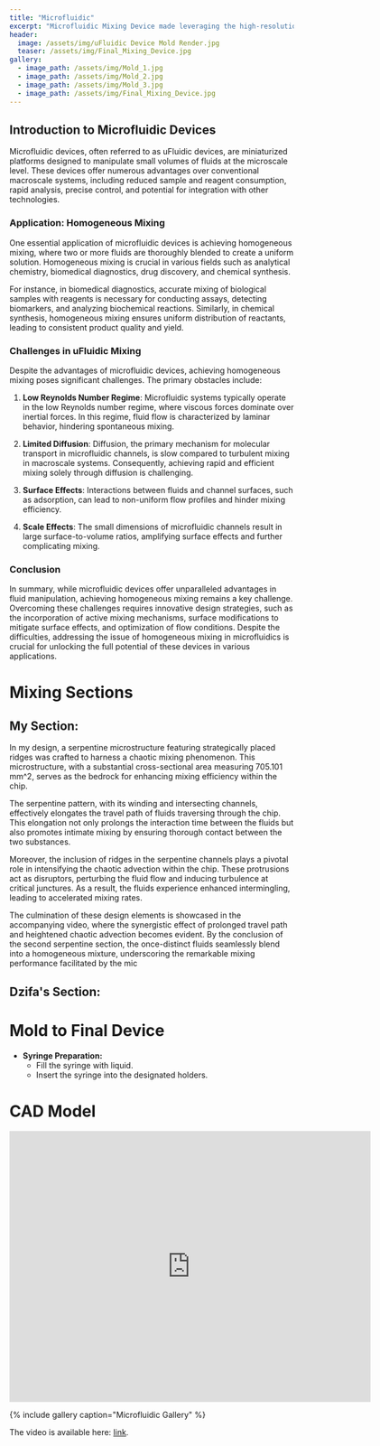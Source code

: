 ```yaml
---
title: "Microfluidic"
excerpt: "Microfluidic Mixing Device made leveraging the high-resolution printing capabilities of the Form 3 SLA printers "
header:
  image: /assets/img/uFluidic Device Mold Render.jpg
  teaser: /assets/img/Final_Mixing_Device.jpg
gallery:
  - image_path: /assets/img/Mold_1.jpg
  - image_path: /assets/img/Mold_2.jpg
  - image_path: /assets/img/Mold_3.jpg
  - image_path: /assets/img/Final_Mixing_Device.jpg
---
```



## Introduction to Microfluidic Devices

Microfluidic devices, often referred to as uFluidic devices, are miniaturized platforms designed to manipulate small volumes of fluids at the microscale level. These devices offer numerous advantages over conventional macroscale systems, including reduced sample and reagent consumption, rapid analysis, precise control, and potential for integration with other technologies. 

### Application: Homogeneous Mixing

One essential application of microfluidic devices is achieving homogeneous mixing, where two or more fluids are thoroughly blended to create a uniform solution. Homogeneous mixing is crucial in various fields such as analytical chemistry, biomedical diagnostics, drug discovery, and chemical synthesis.

For instance, in biomedical diagnostics, accurate mixing of biological samples with reagents is necessary for conducting assays, detecting biomarkers, and analyzing biochemical reactions. Similarly, in chemical synthesis, homogeneous mixing ensures uniform distribution of reactants, leading to consistent product quality and yield.

### Challenges in uFluidic Mixing

Despite the advantages of microfluidic devices, achieving homogeneous mixing poses significant challenges. The primary obstacles include:

1. **Low Reynolds Number Regime**: Microfluidic systems typically operate in the low Reynolds number regime, where viscous forces dominate over inertial forces. In this regime, fluid flow is characterized by laminar behavior, hindering spontaneous mixing.

2. **Limited Diffusion**: Diffusion, the primary mechanism for molecular transport in microfluidic channels, is slow compared to turbulent mixing in macroscale systems. Consequently, achieving rapid and efficient mixing solely through diffusion is challenging.

3. **Surface Effects**: Interactions between fluids and channel surfaces, such as adsorption, can lead to non-uniform flow profiles and hinder mixing efficiency.

4. **Scale Effects**: The small dimensions of microfluidic channels result in large surface-to-volume ratios, amplifying surface effects and further complicating mixing.

### Conclusion

In summary, while microfluidic devices offer unparalleled advantages in fluid manipulation, achieving homogeneous mixing remains a key challenge. Overcoming these challenges requires innovative design strategies, such as the incorporation of active mixing mechanisms, surface modifications to mitigate surface effects, and optimization of flow conditions. Despite the difficulties, addressing the issue of homogeneous mixing in microfluidics is crucial for unlocking the full potential of these devices in various applications.
# Mixing Sections

## My Section:

In my design, a serpentine microstructure featuring strategically placed ridges was crafted to harness a chaotic mixing phenomenon. This microstructure, with a substantial cross-sectional area measuring 705.101 mm^2, serves as the bedrock for enhancing mixing efficiency within the chip. 

The serpentine pattern, with its winding and intersecting channels, effectively elongates the travel path of fluids traversing through the chip. This elongation not only prolongs the interaction time between the fluids but also promotes intimate mixing by ensuring thorough contact between the two substances. 

Moreover, the inclusion of ridges in the serpentine channels plays a pivotal role in intensifying the chaotic advection within the chip. These protrusions act as disruptors, perturbing the fluid flow and inducing turbulence at critical junctures. As a result, the fluids experience enhanced intermingling, leading to accelerated mixing rates.

The culmination of these design elements is showcased in the accompanying video, where the synergistic effect of prolonged travel path and heightened chaotic advection becomes evident. By the conclusion of the second serpentine section, the once-distinct fluids seamlessly blend into a homogeneous mixture, underscoring the remarkable mixing performance facilitated by the mic

##  Dzifa's Section:

# Mold to Final Device

* **Syringe Preparation:**
  * Fill the syringe with liquid.
  * Insert the syringe into the designated holders.

# CAD Model
<iframe src="https://vanderbilt643.autodesk360.com/shares/public/SH512d4QTec90decfa6e4215c017f367074f?mode=embed" width="640" height="480" allowfullscreen="true" webkitallowfullscreen="true" mozallowfullscreen="true"  frameborder="0"></iframe>

{% include gallery caption="Microfluidic Gallery" %}

The video is available here: [link](https://github.com/willifkj/Syringe-Pump/tree/main).


